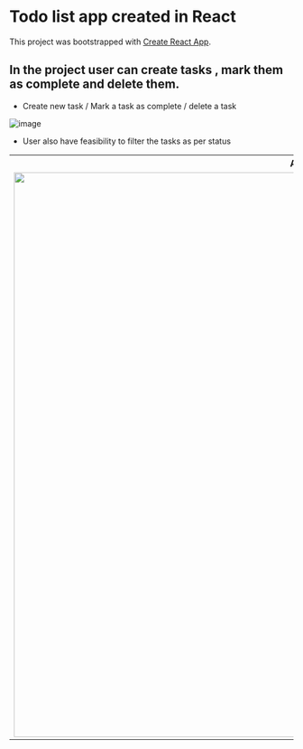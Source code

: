 # Todo list app created in React

This project was bootstrapped with [Create React App](https://github.com/facebook/create-react-app).

## In the project user can create tasks , mark them as complete and delete them.

- Create new task / Mark a task as complete / delete a task 

![image](https://user-images.githubusercontent.com/82048817/168416705-2e320f2f-3bd5-4e2a-9b77-a1b3e96ae40e.png)

- User also have feasibility to filter the tasks as per status

<html>
<head>

</head>
<body>


<table>
  <tr>
    <th>All</th>
    <th>Completed</th>
    <th>Uncompleted</th>
  </tr>
  <tr>
    <td><img src="https://user-images.githubusercontent.com/82048817/168416866-37bc60d2-9f30-4eb9-a8df-a5f8324695f8.png" width="1000"></td>
    <td><img src="https://user-images.githubusercontent.com/82048817/168416878-d1f4c3e0-3ee1-4702-8565-a43dc4124cca.png" width="1000"></td>
    <td><img src="https://user-images.githubusercontent.com/82048817/168416910-7bfe21f5-3361-453f-87fa-d4db5bfec3c6.png" width="1000"></td>
  </tr>
</table>
  
</body>
</html>
